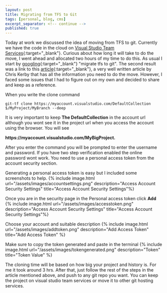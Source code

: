 ```yaml
---
layout: post
title: Migrating from TFS to Git
tags: [personal, blog, cms]
excerpt_separator: <!-- continue -->
published: true
---
```


Today at work we discussed the idea of moving from TFS to git. Currently we have the code in the cloud on [Visual Studio Team Services](https://www.visualstudio.com/vso/){:target="_blank"}. Curious about how long it will take to do the move, I went ahead and allocated two hours of my time to do this. As usual I start by [googling](https://www.google.ca/search?q=migrate+tfs+to+git){:target="_blank"} "migrate tfs to git". The second result was a link to this [article](https://chriskirby.net/blog/migrate-an-existing-project-from-tfs-to-github-with-changeset-history-intact){:target="_blank"}, a
very well written article by Chris Kerby that has all the information you need to do the move. However, I faced some issues that I had to figure out on my own and decided to share and keep as a reference.

When you write the clone command


```shell
git-tf clone https://myaccount.visualstudio.com/DefaultCollection $/MyProject/MyBranch --deep
```

It is very important to keep **The DefaultCollection** in the account url although you wont see it in the project url when you access the account using the browser.
You will see

<p class="word-nowrap">
<strong>https://myaccount.visualstudio.com/MyBigProject.</strong>
</p>

After you enter the command you will be prompted to enter the username and password. If you have two step verification enabled the online password wont work. You need to use a personal access token from the account security section.
<!-- continue -->
Generating a personal access token is easy but I included some screenshots to help.
{% include image.html url="/assets/images/accountsettings.png" description="Access Account Security Settings" title="Access Account Security Settings"%}

Once you are in the security page in the Personal access token click **Add**
{% include image.html url="/assets/images/accesstoken.png" description="Access Account Security Settings" title="Access Account Security Settings"%}

Choose your account and suitable description
{% include image.html url="/assets/images/addtoken.png" description="Add Access Token" title="Add Access Token" %}

Make sure to copy the token generated and paste in the terminal
{% include image.html url="/assets/images/tokengenerated.png" description="Token" title="Token Value" %}

The cloning time will be based on how big your project and history is. For me it took around 3 hrs. After that, just follow the rest of the steps in the article mentioned above, and push to any git repo you want. You can keep the project on visual studio team services or move it to other git hosting services.
